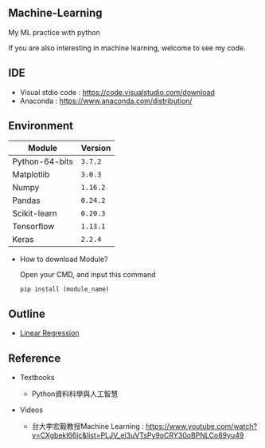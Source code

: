 ## Machine-Learning
My ML practice with python

If you are also interesting in machine learning, welcome to see my code.

## IDE 
 * Visual stdio code : https://code.visualstudio.com/download
 * Anaconda : https://www.anaconda.com/distribution/

## Environment
|Module|Version|
|-|-|
|Python-64-bits|`3.7.2`|
|Matplotlib|`3.0.3`|
|Numpy|`1.16.2`|
|Pandas|`0.24.2`|
|Scikit-learn|`0.20.3`|
|Tensorflow|`1.13.1`|
|Keras|`2.2.4`|

* How to download Module?

  Open your CMD, and input this command
  
   `pip install (module_name)`
 
## Outline
  * [Linear Regression](ML/Linear%20Regression)

## Reference
 * Textbooks
   * Python資料科學與人工智慧
 
 * Videos
   * 台大李宏毅教授Machine Learning :  https://www.youtube.com/watch?v=CXgbekl66jc&list=PLJV_el3uVTsPy9oCRY30oBPNLCo89yu49
